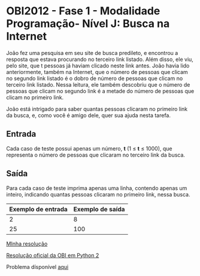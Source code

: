 # OBI2012 - Fase 1 - Modalidade Programação-  Nível J: Busca na Internet

João fez uma pesquisa em seu site de busca predileto, e encontrou a resposta que estava procurando no terceiro link listado. Além disso, ele viu, pelo site, que t pessoas já haviam clicado neste link antes. João havia lido anteriormente, também na Internet, que o número de pessoas que clicam no segundo link listado é o dobro de número de pessoas que clicam no terceiro link listado. Nessa leitura, ele também descobriu que o número de pessoas que clicam no segundo link é a metade do número de pessoas que clicam no primeiro link.

João está intrigado para saber quantas pessoas clicaram no primeiro link da busca, e, como você é amigo dele, quer sua ajuda nesta tarefa.

## Entrada

Cada caso de teste possui apenas um número, **t** (1 ≤ **t** ≤ 1000), que representa o número de pessoas que clicaram no terceiro link da busca.

## Saída

Para cada caso de teste imprima apenas uma linha, contendo apenas um inteiro, indicando quantas pessoas clicaram no primeiro link, nessa busca.

| Exemplo de entrada | Exemplo de saída |
| ------------------ | ----------------- |
| 2                  | 8                 |
| 25                 | 100               |

[MInha resolução](https://github.com/ojaimeoliveira/OBI-Olimpiada-Brasileira-de-Informatica/blob/main/OBI2012/Fase%201/N%C3%ADvel%20J/Busca%20na%20internet/busca-na-internet.py)

[Resolução oficial da OBI em Python 2](https://olimpiada.ic.unicamp.br/static/extras/obi2012/solucoes/2012f1pj_busca/busca3.py)

Problema dísponível [aqui](https://olimpiada.ic.unicamp.br/static/extras/obi2012/provas/ProvaOBI2012_f1pj.pdf)
